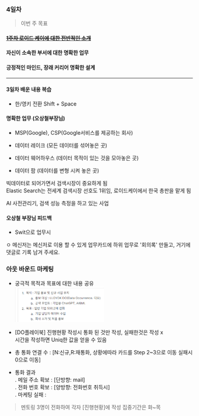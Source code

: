 ### 4일차

> 이번 주 목표
#### ~~[1주차 로이드 케이에 대한 전반적인 소개](https://wiki.lloydk.co.kr/pages/viewpage.action?pageId=3474398)~~
#### 자신이 소속한 부서에 대한 명확한 업무
#### 긍정적인 마인드, 장래 커리어 명확한 설계

---------------------------------------------------
#### 3일차 배운 내용 복습
* 한/영키 전환 Shift + Space


#### 명확한 업무 (오상철부장님)
- MSP(Google), CSP(Google서비스를 제공하는 회사)

- 데이터 레이크 (모든 데이터를 섞어놓은 곳)
- 데이터 웨어하우스 (데이터 목적이 있는 것을 모아놓은 곳)
- 데이터 팜 (데이터를 변형 시켜 놓은 곳)

빅데이터로 되어가면서 검색시장이 중요하게 됨\
Elastic Search는 전세계 검색시장 선호도 1위임, 로이드케이에서 한국 총판을 맡게 됨

AI 사전관리기, 검색 성능 측정을 하고 있는 사업

#### 오상철 부장님 피드백

* Swit으로 업무시

 ㅇ 메신저는 메신저로 이용 할 수 있게 업무카드에 하위 업무로 '회의록' 만들고, 거기에 댓글로 기록 남겨 주세요.

### **아웃 바운드 마케팅**
- 궁극적 목적과 목표에 대한 내용 공유\
  <img src="../img/img_6.png" alt ="Azure" style="max-width:50%;">
- [DO플레이북] 진행현황 작성시
    통화 된 것만 작성, 실패한것은 작성 x\
    시간을 작성하면 Uniq한 값을 얻을 수 있음


- 총 통화 연결 수 : 
[N:신규,R:재통화, 상황에따라 카드를 Step 2~3으로 이동 실패시 0으로 이동]


- 통화 결과\
  . 메일 주소 확보 :  [단방향: mail]\
  . 전화 번호 확보 :  [양방향: 전화번호 취득시]\
  . 마케팅 실패 :

> 멘토링 3명이 전화하여 각자 [진행현황]에 작성 집중기간은 화~목